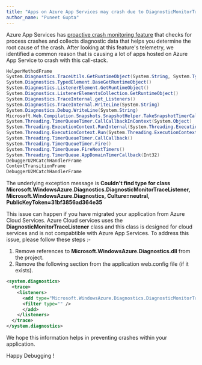 ```yaml
---
title: "Apps on Azure App Services may crash due to DiagnosticMonitorTraceListener"
author_name: "Puneet Gupta"
---
```


Azure App Services has [proactive crash monitoring feature]({{site.baseurl}}/2021/03/01/Proactive-Crash-Monitoring-in-Azure-App-Service) that checks for process crashes and collects diagnostic data that helps you determine the root cause of the crash. After looking at this feature's telemetry, we identified a common reason that is causing a lot of apps hosted on Azure App Service to crash with this call-stack.

```c#
HelperMethodFrame
System.Diagnostics.TraceUtils.GetRuntimeObject(System.String, System.Type, System.String)
System.Diagnostics.TypedElement.BaseGetRuntimeObject()
System.Diagnostics.ListenerElement.GetRuntimeObject()
System.Diagnostics.ListenerElementsCollection.GetRuntimeObject()
System.Diagnostics.TraceInternal.get_Listeners()
System.Diagnostics.TraceInternal.WriteLine(System.String)
System.Diagnostics.Debug.WriteLine(System.String)
Microsoft.Web.Compilation.Snapshots.SnapshotHelper.TakeSnapshotTimerCallback(System.Object)
System.Threading.TimerQueueTimer.CallCallbackInContext(System.Object)
System.Threading.ExecutionContext.RunInternal(System.Threading.ExecutionContext, System.Threading.ContextCallback, System.Object, Boolean)
System.Threading.ExecutionContext.Run(System.Threading.ExecutionContext, System.Threading.ContextCallback, System.Object, Boolean)
System.Threading.TimerQueueTimer.CallCallback()
System.Threading.TimerQueueTimer.Fire()
System.Threading.TimerQueue.FireNextTimers()
System.Threading.TimerQueue.AppDomainTimerCallback(Int32)
DebuggerU2MCatchHandlerFrame
ContextTransitionFrame
DebuggerU2MCatchHandlerFrame
```

The underlying exception message is **Couldn't find type for class Microsoft.WindowsAzure.Diagnostics.DiagnosticMonitorTraceListener, Microsoft.WindowsAzure.Diagnostics, Culture=neutral, PublicKeyToken=31bf3856ad364e35**

This issue can happen if you have migrated your application from Azure Cloud Services. Azure Cloud services uses the **DiagnosticMonitorTraceListener** class and this class is designed for cloud services and is not compabtible with Azure App Services. To address this issue, please follow these steps :-

1. Remove references to **Microsoft.WindowsAzure.Diagnostics.dll** from the project.
2. Remove the following section from the application web.config file (if it exists).

```xml
<system.diagnostics>
  <trace>
    <listeners>
      <add type="Microsoft.WindowsAzure.Diagnostics.DiagnosticMonitorTraceListener, Microsoft.WindowsAzure.Diagnostics, Culture=neutral, PublicKeyToken=31bf3856ad364e35" name="AzureDiagnostics">
      <filter type="" />
      </add>
    </listeners>
  </trace>
</system.diagnostics>
```

We hope this information helps in preventing crashes within your application.

Happy Debugging !
